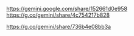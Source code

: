 https://gemini.google.com/share/152661d0e958
https://g.co/gemini/share/4c754217b828

https://g.co/gemini/share/736b4e08bb3a
